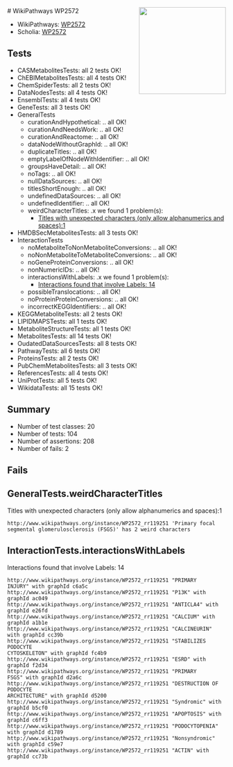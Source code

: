 <img style="float: right; width: 200px" src="https://upload.wikimedia.org/wikipedia/commons/thumb/8/83/Wplogo_with_text_500.png/640px-Wplogo_with_text_500.png" />
# WikiPathways WP2572

* WikiPathways: [WP2572](https://wikipathways.org/pathways/WP2572)
* Scholia: [WP2572](https://scholia.toolforge.org/wikipathways/WP2572)
## Tests
* CASMetabolitesTests: all 2 tests OK!
* ChEBIMetabolitesTests: all 4 tests OK!
* ChemSpiderTests: all 2 tests OK!
* DataNodesTests: all 4 tests OK!
* EnsemblTests: all 4 tests OK!
* GeneTests: all 3 tests OK!
* GeneralTests
    * curationAndHypothetical: .. all OK!
    * curationAndNeedsWork: .. all OK!
    * curationAndReactome: .. all OK!
    * dataNodeWithoutGraphId: .. all OK!
    * duplicateTitles: .. all OK!
    * emptyLabelOfNodeWithIdentifier: .. all OK!
    * groupsHaveDetail: .. all OK!
    * noTags: .. all OK!
    * nullDataSources: .. all OK!
    * titlesShortEnough: .. all OK!
    * undefinedDataSources: .. all OK!
    * undefinedIdentifier: .. all OK!
    * weirdCharacterTitles: .x we found 1 problem(s):
        * [Titles with unexpected characters (only allow alphanumerics and spaces):1](#fda87b3f)
* HMDBSecMetabolitesTests: all 3 tests OK!
* InteractionTests
    * noMetaboliteToNonMetaboliteConversions: .. all OK!
    * noNonMetaboliteToMetaboliteConversions: .. all OK!
    * noGeneProteinConversions: .. all OK!
    * nonNumericIDs: .. all OK!
    * interactionsWithLabels: .x we found 1 problem(s):
        * [Interactions found that involve Labels: 14](#fe97a8bc)
    * possibleTranslocations: .. all OK!
    * noProteinProteinConversions: .. all OK!
    * incorrectKEGGIdentifiers: .. all OK!
* KEGGMetaboliteTests: all 2 tests OK!
* LIPIDMAPSTests: all 1 tests OK!
* MetaboliteStructureTests: all 1 tests OK!
* MetabolitesTests: all 14 tests OK!
* OudatedDataSourcesTests: all 8 tests OK!
* PathwayTests: all 6 tests OK!
* ProteinsTests: all 2 tests OK!
* PubChemMetabolitesTests: all 3 tests OK!
* ReferencesTests: all 4 tests OK!
* UniProtTests: all 5 tests OK!
* WikidataTests: all 15 tests OK!


## Summary

* Number of test classes: 20
* Number of tests: 104
* Number of assertions: 208
* Number of fails: 2

## Fails

<a name="fda87b3f" />

## GeneralTests.weirdCharacterTitles

Titles with unexpected characters (only allow alphanumerics and spaces):1
```
http://www.wikipathways.org/instance/WP2572_rr119251 'Primary focal segmental glomerulosclerosis (FSGS)' has 2 weird characters
```

<a name="fe97a8bc" />

## InteractionTests.interactionsWithLabels

Interactions found that involve Labels: 14
```
http://www.wikipathways.org/instance/WP2572_rr119251 "PRIMARY 
INJURY" with graphId c6a5c
http://www.wikipathways.org/instance/WP2572_rr119251 "P13K" with graphId ac049
http://www.wikipathways.org/instance/WP2572_rr119251 "ANTICLA4" with graphId e26fd
http://www.wikipathways.org/instance/WP2572_rr119251 "CALCIUM" with graphId a1b1e
http://www.wikipathways.org/instance/WP2572_rr119251 "CALCINEURIN" with graphId cc39b
http://www.wikipathways.org/instance/WP2572_rr119251 "STABILIZES 
PODOCYTE
CYTOSKELETON" with graphId fc4b9
http://www.wikipathways.org/instance/WP2572_rr119251 "ESRD" with graphId f2d34
http://www.wikipathways.org/instance/WP2572_rr119251 "PRIMARY 
FSGS" with graphId d2a6c
http://www.wikipathways.org/instance/WP2572_rr119251 "DESTRUCTION OF
PODOCYTE
ARCHITECTURE" with graphId d5200
http://www.wikipathways.org/instance/WP2572_rr119251 "Syndromic" with graphId b5cf0
http://www.wikipathways.org/instance/WP2572_rr119251 "APOPTOSIS" with graphId c6ff3
http://www.wikipathways.org/instance/WP2572_rr119251 "PODOCYTOPENIA" with graphId d1789
http://www.wikipathways.org/instance/WP2572_rr119251 "Nonsyndromic" with graphId c59e7
http://www.wikipathways.org/instance/WP2572_rr119251 "ACTIN" with graphId cc73b
```


